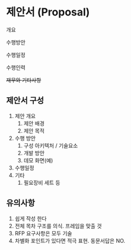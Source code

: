 # 제안서 (Proposal)

개요

수행방안

수행일정

수행인력

~~재무와 기타사항~~



## 제안서 구성

1. 제안 개요
   1. 제안 배경
   2. 제안 목적
2. 수행 방안
   1. 구성 아키텍처 / 기술요소
   2. 개발 방안
   3. 데모 화면(예)
3. 수행일정
4. 기타
   1. 필요장비 세트 등



## 유의사항

1. 쉽게 작성 한다
2. 전체 목차 구조를 의식. 프레임을 맞출 것
3. RFP 요구사항은 모두 기술
4. 차별화 포인트가 있다면 적극 표현. 동문서답은 NO.